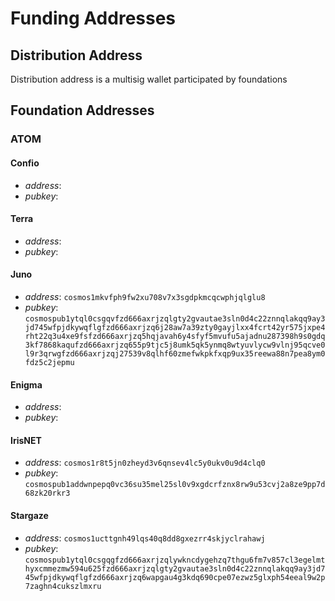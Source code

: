# Funding Addresses

## Distribution Address

Distribution address is a multisig wallet participated by foundations

## Foundation Addresses

### ATOM

#### Confio

- _address_:
- _pubkey_:

#### Terra

- _address_:
- _pubkey_:

#### Juno

- _address_: `cosmos1mkvfph9fw2xu708v7x3sgdpkmcqcwphjqlglu8`
- _pubkey_: `cosmospub1ytql0csgqvfzd666axrjzqlgty2gvautae3sln0d4c22znnqlakqq9ay3jd745wfpjdkywqflgfzd666axrjzq6j28aw7a39zty0gayjlxx4fcrt42yr575jxpe4rht22q3u4xe9fsfzd666axrjzq5hqjavah6y4sfyf5mvufu5ajadnu287398h9s0gdq3kf7868kaqufzd666axrjzq655p9tjc5j8umk5qk5ynmq8wtyuvlycw9vlnj95qcve0l9r3qrwgfzd666axrjzqj27539v8qlhf60zmefwkpkfxqp9ux35reewa88n7pea8ym0fdz5c2jepmu`

#### Enigma

- _address_:
- _pubkey_:

#### IrisNET

- _address_: `cosmos1r8t5jn0zheyd3v6qnsev4lc5y0ukv0u9d4clq0`
- _pubkey_: `cosmospub1addwnpepq0vc36su35mel25sl0v9xgdcrfznx8rw9u53cvj2a8ze9pp7d68zk20rkr3`

#### Stargaze

- _address_: `cosmos1ucttgnh49lqs40q8dd8gxezrr4skjyclrahawj`
- _pubkey_: `cosmospub1ytql0csgqgfzd666axrjzqlywkncdygehzq7thgu6fm7v857cl3egelmthyxcmmezmw594u625fzd666axrjzqlgty2gvautae3sln0d4c22znnqlakqq9ay3jd745wfpjdkywqflgfzd666axrjzq6wapgau4g3kdq690cpe07ezwz5glxph54eeal9w2p7zaghn4cukszlmxru`
